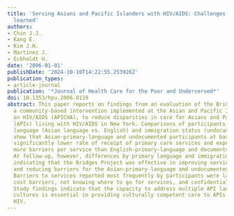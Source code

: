```yaml
---
title: 'Serving Asians and Pacific Islanders with HIV/AIDS: Challenges and lessons
  learned'
authors:
- Chin J.J.
- Kang E.
- Kim J.H.
- Martinez J.
- Eckholdt H.
date: '2006-01-01'
publishDate: '2024-10-10T14:22:55.253926Z'
publication_types:
- article-journal
publication: '*Journal of Health Care for the Poor and Underserved*'
doi: 10.1353/hpu.2006.0119
abstract: This paper reports on findings from an evaluation of the Bridges Project,
  a community-based intervention implemented at the Asian and Pacific Islander Coalition
  on HIV/AIDS (APICHA), to reduce disparities in care for Asians and Pacific Islanders
  (APIs) living with HIV/AIDS in New York. Comparisons of participants by primary
  language (Asian language vs. English) and immigration status (undocumented vs. documented/citizen)
  show that Asian-primary-language and undocumented participants at baseline had a
  significantly lower rate of receipt of primary care services and experienced significantly
  more barriers per service than English-primary-language and documented participants.
  At follow-up, however, differences by primary language and immigration status disappeared,
  indicating that the Bridges Project was effective in improving service utilization
  and reducing barriers for the Asian-primary-language and undocumented participants.
  Barriers to services reported most frequently by participants were language and
  cost barriers, not knowing where to go for services, and confidentiality concerns.
  Study findings indicate that the capacity to address multiple API languages and
  cultures is essential in providing culturally competent care to APIs living with
  HIV.
---
```

